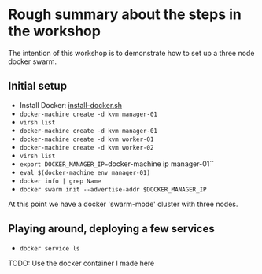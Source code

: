 # Rough summary about the steps in the workshop

The intention of this workshop is to demonstrate how to set up a three node
docker swarm.

## Initial setup

* Install Docker: [install-docker.sh](install-docker.sh)
* `docker-machine create -d kvm manager-01`
* `virsh list`
* `docker-machine create -d kvm manager-01`
* `docker-machine create -d kvm worker-01`
* `docker-machine create -d kvm worker-02`
* `virsh list`
* `export DOCKER_MANAGER_IP=`docker-machine ip manager-01``
* `eval $(docker-machine env manager-01)`
* `docker info | grep Name`
* `docker swarm init --advertise-addr $DOCKER_MANAGER_IP`

At this point we have a docker 'swarm-mode' cluster with three nodes.

## Playing around, deploying a few services

* `docker service ls`

TODO: Use the docker container I made here

